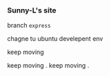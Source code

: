 ### Sunny-L's site

branch `express`

chagne tu ubuntu develepent env

keep moving

keep moving .
keep moving .
